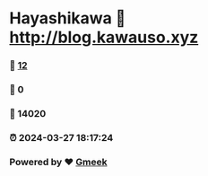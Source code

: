 # Hayashikawa :link: http://blog.kawauso.xyz 
### :page_facing_up: [12](http://blog.kawauso.xyz/tag.html) 
### :speech_balloon: 0 
### :hibiscus: 14020 
### :alarm_clock: 2024-03-27 18:17:24 
### Powered by :heart: [Gmeek](https://github.com/Meekdai/Gmeek)
